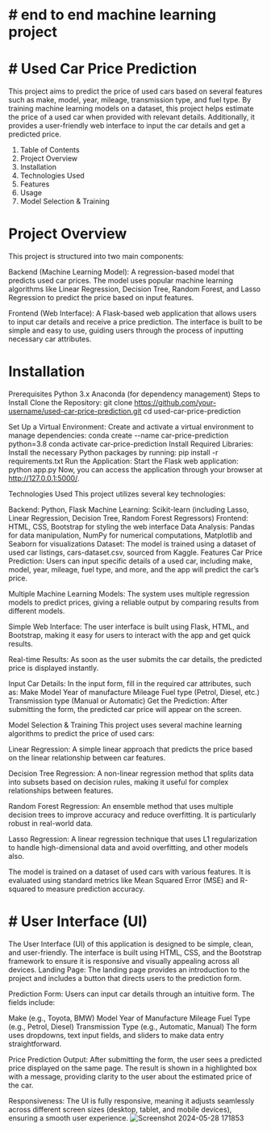 # # end to end machine learning project
# # Used Car Price Prediction
This project aims to predict the price of used cars based on several features such as make, model, year, mileage, transmission type, and fuel type. By training machine learning models on a dataset, this project helps estimate the price of a used car when provided with relevant details. Additionally, it provides a user-friendly web interface to input the car details and get a predicted price.

1. Table of Contents
2. Project Overview
3. Installation
4. Technologies Used
5. Features
6. Usage
7. Model Selection & Training

# Project Overview
This project is structured into two main components:

Backend (Machine Learning Model): A regression-based model that predicts used car prices. The model uses popular machine learning algorithms like Linear Regression, Decision Tree, Random Forest, and Lasso Regression to predict the price based on input features.

Frontend (Web Interface): A Flask-based web application that allows users to input car details and receive a price prediction. The interface is built to be simple and easy to use, guiding users through the process of inputting necessary car attributes.

# Installation
Prerequisites
Python 3.x
Anaconda (for dependency management)
Steps to Install
Clone the Repository: git clone https://github.com/your-username/used-car-price-prediction.git
cd used-car-price-prediction

Set Up a Virtual Environment: Create and activate a virtual environment to manage dependencies:
conda create --name car-price-prediction python=3.8
conda activate car-price-prediction
Install Required Libraries: Install the necessary Python packages by running:
pip install -r requirements.txt
Run the Application: Start the Flask web application:
python app.py
Now, you can access the application through your browser at http://127.0.0.1:5000/.

Technologies Used
This project utilizes several key technologies:

Backend: Python, Flask
Machine Learning: Scikit-learn (including Lasso, Linear Regression, Decision Tree, Random Forest Regressors)
Frontend: HTML, CSS, Bootstrap for styling the web interface
Data Analysis: Pandas for data manipulation, NumPy for numerical computations, Matplotlib and Seaborn for visualizations
Dataset: The model is trained using a dataset of used car listings, cars-dataset.csv, sourced from Kaggle.
Features
Car Price Prediction: Users can input specific details of a used car, including make, model, year, mileage, fuel type, and more, and the app will predict the car’s price.

Multiple Machine Learning Models: The system uses multiple regression models to predict prices, giving a reliable output by comparing results from different models.

Simple Web Interface: The user interface is built using Flask, HTML, and Bootstrap, making it easy for users to interact with the app and get quick results.

Real-time Results: As soon as the user submits the car details, the predicted price is displayed instantly.


Input Car Details: In the input form, fill in the required car attributes, such as:
Make
Model
Year of manufacture
Mileage
Fuel type (Petrol, Diesel, etc.)
Transmission type (Manual or Automatic)
Get the Prediction: After submitting the form, the predicted car price will appear on the screen.

Model Selection & Training
This project uses several machine learning algorithms to predict the price of used cars:

Linear Regression: A simple linear approach that predicts the price based on the linear relationship between car features.

Decision Tree Regression: A non-linear regression method that splits data into subsets based on decision rules, making it useful for complex relationships between features.

Random Forest Regression: An ensemble method that uses multiple decision trees to improve accuracy and reduce overfitting. It is particularly robust in real-world data.

Lasso Regression: A linear regression technique that uses L1 regularization to handle high-dimensional data and avoid overfitting,
and other models also.

The model is trained on a dataset of used cars with various features. It is evaluated using standard metrics like Mean Squared Error (MSE) and R-squared to measure prediction accuracy.
# # User Interface (UI)
The User Interface (UI) of this application is designed to be simple, clean, and user-friendly. The interface is built using HTML, CSS, and the Bootstrap framework to ensure it is responsive and visually appealing across all devices.
Landing Page: The landing page provides an introduction to the project and includes a button that directs users to the prediction form.


Prediction Form: Users can input car details through an intuitive form. The fields include:

Make (e.g., Toyota, BMW)
Model
Year of Manufacture
Mileage
Fuel Type (e.g., Petrol, Diesel)
Transmission Type (e.g., Automatic, Manual)
The form uses dropdowns, text input fields, and sliders to make data entry straightforward.


Price Prediction Output: After submitting the form, the user sees a predicted price displayed on the same page. The result is shown in a highlighted box with a message, providing clarity to the user about the estimated price of the car.


Responsiveness: The UI is fully responsive, meaning it adjusts seamlessly across different screen sizes (desktop, tablet, and mobile devices), ensuring a smooth user experience.
![Screenshot 2024-05-28 171853](https://github.com/user-attachments/assets/68753fae-70eb-45d8-be6f-48c250b5ccec)

